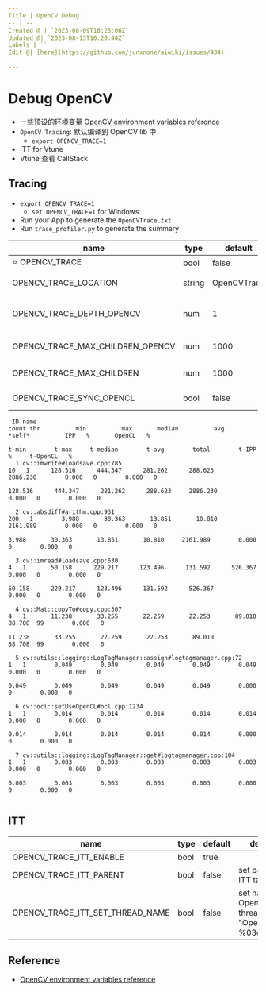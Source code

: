 ```yaml
---
Title | OpenCV Debug
-- | --
Created @ | `2023-08-09T16:25:06Z`
Updated @| `2023-08-13T16:20:44Z`
Labels | ``
Edit @| [here](https://github.com/junxnone/aiwiki/issues/434)

---
```

# Debug OpenCV
- 一些预设的环境变量 [OpenCV environment variables reference](https://docs.opencv.org/4.x/d6/dea/tutorial_env_reference.html)
- `OpenCV Tracing`: 默认编译到 OpenCV lib 中
  - `export OPENCV_TRACE=1`
- ITT for Vtune
- Vtune 查看 CallStack

## Tracing
- `export OPENCV_TRACE=1`
  - `set OPENCV_TRACE=1` for Windows
- Run your App to generate the `OpenCVTrace.txt`
- Run `trace_profiler.py` to generate the summary


name | type | default | description
-- | -- | -- | --
⭐ OPENCV_TRACE | bool | false | enable trace
OPENCV_TRACE_LOCATION | string | OpenCVTrace | trace file name ("${name}-$03d.txt")
OPENCV_TRACE_DEPTH_OPENCV | num | 1 |  0 不限制跟踪深度，1不跟踪细节，只有 API
OPENCV_TRACE_MAX_CHILDREN_OPENCV | num | 1000 |  限制 OpenCV API 调用的跟踪
OPENCV_TRACE_MAX_CHILDREN | num | 1000 |  跟踪子节点，避免大循环
OPENCV_TRACE_SYNC_OPENCL | bool | false | wait for OpenCL kernels to finish



```
 ID name                                                                      count thr          min          max       median          avg       *self*          IPP   %       OpenCL   %
                                                                                               t-min        t-max     t-median        t-avg        total        t-IPP   %     t-OpenCL   %
  1 cv::imwrite#loadsave.cpp:785                                                 10   1      128.516      444.347      281.262      288.623     2886.230        0.000   0        0.000   0
                                                                                             128.516      444.347      281.262      288.623     2886.230        0.000   0        0.000   0

  2 cv::absdiff#arithm.cpp:931                                                  200   1        3.988       30.363       13.851       10.810     2161.989        0.000   0        0.000   0
                                                                                               3.988       30.363       13.851       10.810     2161.989        0.000   0        0.000   0

  3 cv::imread#loadsave.cpp:630                                                   4   1       50.158      229.217      123.496      131.592      526.367        0.000   0        0.000   0
                                                                                              50.158      229.217      123.496      131.592      526.367        0.000   0        0.000   0

  4 cv::Mat::copyTo#copy.cpp:307                                                  4   1       11.238       33.255       22.259       22.253       89.010       88.708  99        0.000   0
                                                                                              11.238       33.255       22.259       22.253       89.010       88.708  99        0.000   0

  5 cv::utils::logging::LogTagManager::assign#logtagmanager.cpp:72                1   1        0.049        0.049        0.049        0.049        0.049        0.000   0        0.000   0
                                                                                               0.049        0.049        0.049        0.049        0.049        0.000   0        0.000   0

  6 cv::ocl::setUseOpenCL#ocl.cpp:1234                                            1   1        0.014        0.014        0.014        0.014        0.014        0.000   0        0.000   0
                                                                                               0.014        0.014        0.014        0.014        0.014        0.000   0        0.000   0

  7 cv::utils::logging::LogTagManager::get#logtagmanager.cpp:104                  1   1        0.003        0.003        0.003        0.003        0.003        0.000   0        0.000   0
                                                                                               0.003        0.003        0.003        0.003        0.003        0.000   0        0.000   0


```

## ITT


name | type | default | description
-- | -- | -- | --
OPENCV_TRACE_ITT_ENABLE | bool | true |  
OPENCV_TRACE_ITT_PARENT | bool | false | set parentID for ITT task
OPENCV_TRACE_ITT_SET_THREAD_NAME | bool | false | set name for OpenCV's threads "OpenCVThread-%03d"

## Reference
- [OpenCV environment variables reference](https://docs.opencv.org/4.x/d6/dea/tutorial_env_reference.html)
